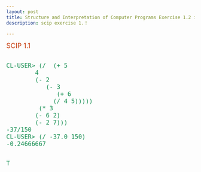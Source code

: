 ```yaml
---
layout: post
title: Structure and Interpretation of Computer Programs Exercise 1.2 in Common Lisp compiling with Steel Bank Common Lisp
description: scip exercise 1.！

---
```

<font size="4" color=#C63D0F>
SCIP 1.1
</FONT>
<pre class="html" name="colorcode">
<font size="4" color=#118C4E>
CL-USER> (/  (+ 5
		4
		(- 2
		   (- 3
		      (+ 6
			 (/ 4 5)))))
	     (* 3
		(- 6 2)
		(- 2 7)))
-37/150
CL-USER> (/ -37.0 150)
-0.24666667

T
</font>  
</pre>
